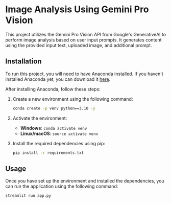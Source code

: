 # Image Analysis Using Gemini Pro Vision

This project utilizes the Gemini Pro Vision API from Google's GenerativeAI to perform image analysis based on user input prompts. It generates content using the provided input text, uploaded image, and additional prompt.

## Installation

To run this project, you will need to have Anaconda installed. If you haven't installed Anaconda yet, you can download it [here](https://www.anaconda.com/products/distribution).

After installing Anaconda, follow these steps:

1. Create a new environment using the following command:

    ```bash
    conda create -p venv python==3.10 -y
    ```

2. Activate the environment:

    - **Windows**: `conda activate venv`
    - **Linux/macOS**: `source activate venv`

3. Install the required dependencies using pip:

    ```bash
    pip install -r requirements.txt
    ```

## Usage

Once you have set up the environment and installed the dependencies, you can run the application using the following command:

```bash
streamlit run app.py
